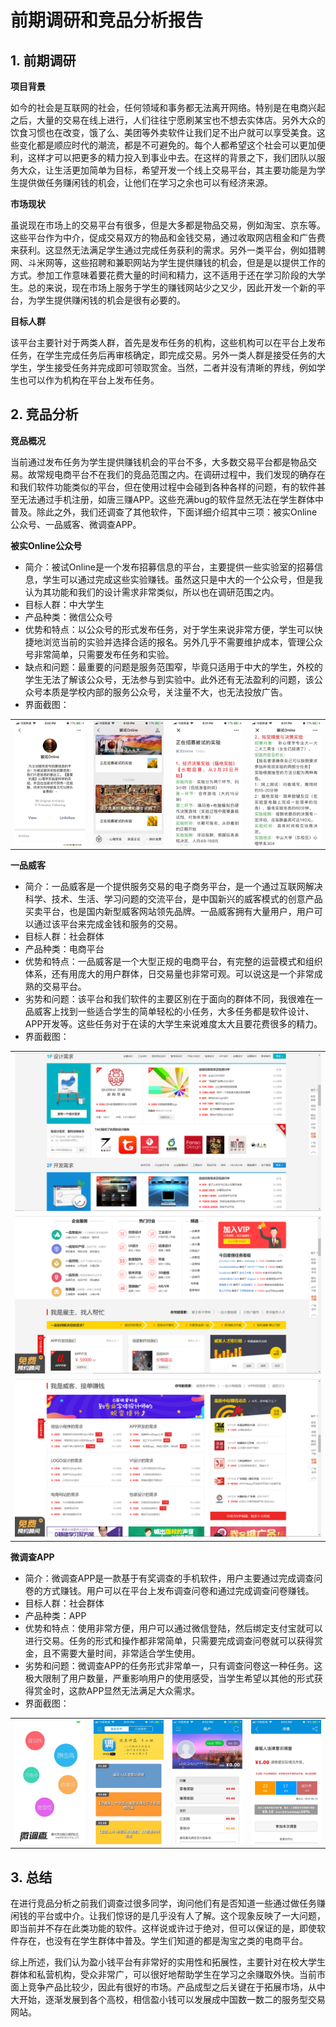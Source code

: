 # 前期调研和竞品分析报告
## 1. 前期调研
**项目背景**

如今的社会是互联网的社会，任何领域和事务都无法离开网络。特别是在电商兴起之后，大量的交易在线上进行，人们往往宁愿刷某宝也不想去实体店。另外大众的饮食习惯也在改变，饿了么、美团等外卖软件让我们足不出户就可以享受美食。这些变化都是顺应时代的潮流，都是不可避免的。每个人都希望这个社会可以更加便利，这样才可以把更多的精力投入到事业中去。在这样的背景之下，我们团队以服务大众，让生活更加简单为目标，希望开发一个线上交易平台，其主要功能是为学生提供做任务赚闲钱的机会，让他们在学习之余也可以有经济来源。

**市场现状**

虽说现在市场上的交易平台有很多，但是大多都是物品交易，例如淘宝、京东等。这些平台作为中介，促成交易双方的物品和金钱交易，通过收取网店租金和广告费来获利。这显然无法满足学生通过完成任务获利的需求。另外一类平台，例如猎聘网、斗米网等，这些招聘和兼职网站为学生提供赚钱的机会，但是是以提供工作的方式。参加工作意味着要花费大量的时间和精力，这不适用于还在学习阶段的大学生。总的来说，现在市场上服务于学生的赚钱网站少之又少，因此开发一个新的平台，为学生提供赚闲钱的机会是很有必要的。

**目标人群**

该平台主要针对于两类人群，首先是发布任务的机构，这些机构可以在平台上发布任务，在学生完成任务后再审核确定，即完成交易。另外一类人群是接受任务的大学生，学生接受任务并完成即可领取赏金。当然，二者并没有清晰的界线，例如学生也可以作为机构在平台上发布任务。

## 2. 竞品分析
**竞品概况**

当前通过发布任务为学生提供赚钱机会的平台不多，大多数交易平台都是物品交易。故常规电商平台不在我们的竞品范围之内。在调研过程中，我们发现的确存在和我们软件功能类似的平台，但在使用过程中会碰到各种各样的问题，有的软件甚至无法通过手机注册，如唐三赚APP。这些充满bug的软件显然无法在学生群体中普及。除此之外，我们还调查了其他软件，下面详细介绍其中三项：被实Online公众号、一品威客、微调查APP。

**被实Online公众号**

- 简介：被试Online是一个发布招募信息的平台，主要提供一些实验室的招募信息，学生可以通过完成这些实验赚钱。虽然这只是中大的一个公众号，但是我认为其功能和我们的设计需求非常类似，所以也在调研范围之内。
- 目标人群：中大学生
- 产品种类：微信公众号
- 优势和特点：以公众号的形式发布任务，对于学生来说非常方便，学生可以快捷地浏览当前的实验并选择合适的报名。另外几乎不需要维护成本，管理公众号非常简单，只需要发布任务和实验。
- 缺点和问题：最重要的问题是服务范围窄，毕竟只适用于中大的学生，外校的学生无法了解该公众号，无法参与到实验中。此外还有无法盈利的问题，该公众号本质是学校内部的服务公众号，关注量不大，也无法投放广告。
- 界面截图：

<table>
    <tr>
        <td ><img src="img/1.1.jpg" ></td>
        <td ><img src="img/1.2.jpg" ></td>
        <td ><img src="img/1.3.jpg" ></td>
        <td ><img src="img/1.4.jpg" ></td>
    </tr>
</table>


**一品威客**

- 简介：一品威客是一个提供服务交易的电子商务平台，是一个通过互联网解决科学、技术、生活、学习问题的交流平台，是中国新兴的威客模式的创意产品买卖平台，也是国内新型威客网站领先品牌。一品威客拥有大量用户，用户可以通过该平台来完成金钱和服务的交易。
- 目标人群：社会群体
- 产品种类：电商平台
- 优势和特点：一品威客是一个大型正规的电商平台，有完整的运营模式和组织体系，还有用庞大的用户群体，日交易量也非常可观。可以说这是一个非常成熟的交易平台。
- 劣势和问题：该平台和我们软件的主要区别在于面向的群体不同，我很难在一品威客上找到一些适合学生的简单轻松的小任务，大多任务都是软件设计、APP开发等。这些任务对于在读的大学生来说难度太大且要花费很多的精力。
- 界面截图：

<table>
    <tr>
        <td ><img src="img/2.1.png" ></td>
    </tr>
    <tr>
        <td ><img src="img/2.2.png" ></td>
    </tr>
    <tr>
        <td ><img src="img/2.3.png" ></td>
    </tr>
</table>

**微调查APP**

- 简介：微调查APP是一款基于有奖调查的手机软件，用户主要通过完成调查问卷的方式赚钱。用户可以在平台上发布调查问卷和通过完成调查问卷赚钱。
- 目标人群：社会群体
- 产品种类：APP
- 优势和特点：使用非常方便，用户可以通过微信登陆，然后绑定支付宝就可以进行交易。任务的形式和操作都非常简单，只需要完成调查问卷就可以获得赏金，且不需要大量时间，非常适合学生使用。
- 劣势和问题：微调查APP的任务形式非常单一，只有调查问卷这一种任务。这极大限制了用户数量，严重影响用户的使用感受，当学生希望以其他的形式获得赏金时，这款APP显然无法满足大众需求。
- 界面截图：

<table>
    <tr>
        <td ><img src="img/3.1.jpg" ></td>
        <td ><img src="img/3.2.jpg" ></td>
        <td ><img src="img/3.3.jpg" ></td>
        <td ><img src="img/3.4.jpg" ></td>
    </tr>
</table>

## 3. 总结
在进行竞品分析之前我们调查过很多同学，询问他们有是否知道一些通过做任务赚闲钱的平台或中介。让我们惊讶的是几乎没有人了解。这个现象反映了一大问题，即当前并不存在此类功能的软件。这样说或许过于绝对，但可以保证的是，即使软件存在，也没有在学生群体中普及。学生们知道的都是淘宝之类的电商平台。

综上所述，我们认为盈小钱平台有非常好的实用性和拓展性，主要针对在校大学生群体和私营机构，受众非常广，可以很好地帮助学生在学习之余赚取外快。当前市面上竞争产品比较少，因此有很好的市场。产品成型之后关键在于拓展市场，从中大开始，逐渐发展到各个高校，相信盈小钱可以发展成中国数一数二的服务型交易网站。